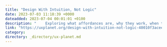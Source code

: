 ```yaml
---
title: "Design With Intuition, Not Logic"
date: 2023-07-03 11:18:39 +0000
dateadded: 2023-07-04 00:01:01 +0100
description: "    Exploring what affordances are, why they work, when they don’t quite fit in, and when they evolve.  Continue reading on UX Planet »  "
link: "https://uxplanet.org/design-with-intuition-not-logic-40010f3acee0?source=rss----819cc2aaeee0---4"
category:
directory: _directory/ux-planet.md
---
```

